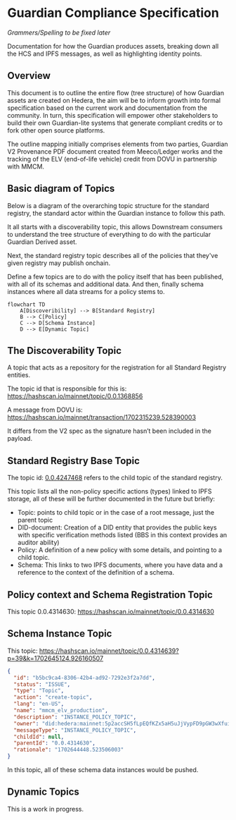 # Guardian Compliance Specification

_Grammers/Spelling to be fixed later_

Documentation for how the Guardian produces assets, breaking down all the HCS and IPFS messages, as well as highlighting identity points.

## Overview

This document is to outline the entire flow (tree structure) of how Guardian assets are created on Hedera, the aim will be to inform growth into formal specification based on the current work and documentation from the community. In turn, this specification will empower other stakeholders to build their own Guardian-lite systems that generate compliant credits or to fork other open source platforms.

The outline mapping initially comprises elements from two parties, Guardian V2 Provenance PDF document created from Meeco/Ledger works and the tracking of the ELV (end-of-life vehicle) credit from DOVU in partnership with MMCM.

## Basic diagram of Topics

Below is a diagram of the overarching topic structure for the standard registry, the standard actor within the Guardian instance to follow this path.

It all starts with a discoverability topic, this allows Downstream consumers to understand the tree structure of everything to do with the particular Guardian Derived asset.

Next, the standard registry topic describes all of the policies that they've given registry may publish onchain.

Define a few topics are to do with the policy itself that has been published, with all of its schemas and additional data. And then, finally schema instances where all data streams for a policy stems to.

```mermaid
flowchart TD
    A[Discoveribility] --> B[Standard Registry]
    B --> C[Policy]
    C --> D[Schema Instance]
    D --> E[Dynamic Topic]
```

## The Discoverability Topic

A topic that acts as a repository for the registration for all Standard Registry entities.

The topic id that is responsible for this is: https://hashscan.io/mainnet/topic/0.0.1368856

A message from DOVU is: https://hashscan.io/mainnet/transaction/1702315239.528390003

It differs from the V2 spec as the signature hasn’t been included in the payload.

## Standard Registry Base Topic

The topic id: [0.0.4247468](https://hashscan.io/mainnet/topic/0.0.4247468) refers to the child topic of the standard registry.

This topic lists all the non-policy specific actions (types) linked to IPFS storage, all of these will be further documented in the future but briefly:

- Topic: points to child topic or in the case of a root message, just the parent topic
- DID-document: Creation of a DID entity that provides the public keys with specific verification methods listed (BBS in this context provides an auditor ability)
- Policy: A definition of a new policy with some details, and pointing to a child topic.
- Schema: This links to two IPFS documents, where you have data and a reference to the context of the definition of a schema.

## Policy context and Schema Registration Topic

This topic 0.0.4314630: https://hashscan.io/mainnet/topic/0.0.4314630

## Schema Instance Topic

This topic: https://hashscan.io/mainnet/topic/0.0.4314639?p=39&k=1702645124.926160507

```json
{
  "id": "b5bc9ca4-8306-42b4-ad92-7292e3f2a7dd",
  "status": "ISSUE",
  "type": "Topic",
  "action": "create-topic",
  "lang": "en-US",
  "name": "mmcm_elv_production",
  "description": "INSTANCE_POLICY_TOPIC",
  "owner": "did:hedera:mainnet:5p2accSH5fLpEQfKZx5aH5uJjVypFD9pGW3wXfuinhdD_0.0.4247468",
  "messageType": "INSTANCE_POLICY_TOPIC",
  "childId": null,
  "parentId": "0.0.4314630",
  "rationale": "1702644448.523506003"
}
```

In this topic, all of these schema data instances would be pushed.

## Dynamic Topics

This is a work in progress.
